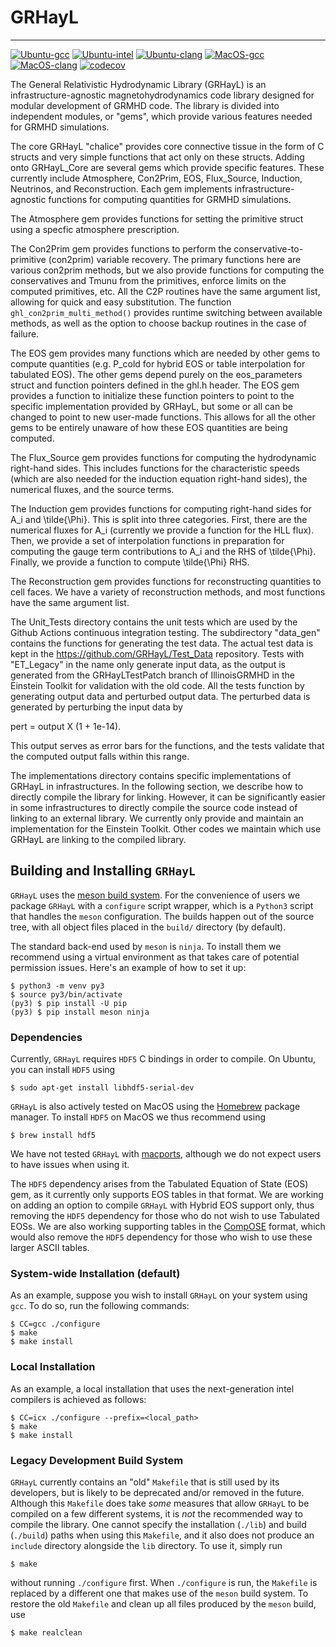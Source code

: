 # GRHayL

---

[![Ubuntu-gcc](https://github.com/GRHayL/GRHayL/actions/workflows/github-actions-Ubuntu-gcc.yml/badge.svg)](https://github.com/GRHayL/GRHayL/actions/workflows/github-actions-Ubuntu-gcc.yml)
[![Ubuntu-intel](https://github.com/GRHayL/GRHayL/actions/workflows/github-actions-Ubuntu-intel.yml/badge.svg)](https://github.com/GRHayL/GRHayL/actions/workflows/github-actions-Ubuntu-intel.yml)
[![Ubuntu-clang](https://github.com/GRHayL/GRHayL/actions/workflows/github-actions-Ubuntu-clang.yml/badge.svg)](https://github.com/GRHayL/GRHayL/actions/workflows/github-actions-Ubuntu-clang.yml)
[![MacOS-gcc](https://github.com/GRHayL/GRHayL/actions/workflows/github-actions-MacOS-gcc.yml/badge.svg)](https://github.com/GRHayL/GRHayL/actions/workflows/github-actions-MacOS-gcc.yml)
[![MacOS-clang](https://github.com/GRHayL/GRHayL/actions/workflows/github-actions-MacOS-clang.yml/badge.svg)](https://github.com/GRHayL/GRHayL/actions/workflows/github-actions-MacOS-clang.yml)
[![codecov](https://codecov.io/gh/GRHayL/GRHayL/branch/main/graph/badge.svg)](https://codecov.io/gh/GRHayL/GRHayL)

The General Relativistic Hydrodynamic Library (GRHayL) is an infrastructure-agnostic
magnetohydrodynamics code library designed for modular development of GRMHD code.
The library is divided into independent modules, or "gems", which provide various
features needed for GRMHD simulations.

The core GRHayL "chalice" provides core connective tissue in the form of C structs
and very simple functions that act only on these structs. Adding onto GRHayL_Core are
several gems which provide specific features. These currently include Atmosphere, Con2Prim,
EOS, Flux_Source, Induction, Neutrinos, and Reconstruction. Each gem implements
infrastructure-agnostic functions for computing quantities for GRMHD simulations.

The Atmosphere gem provides functions for setting the primitive struct using a specfic
atmosphere prescription.

The Con2Prim gem provides functions to perform the conservative-to-primitive (con2prim)
variable recovery. The primary functions here are various con2prim methods, but we
also provide functions for computing the conservatives and Tmunu from the primitives,
enforce limits on the computed primitives, etc. All the C2P routines have the same
argument list, allowing for quick and easy substitution. The function
`ghl_con2prim_multi_method()` provides runtime switching between available methods,
as well as the option to choose backup routines in the case of failure.

The EOS gem provides many functions which are needed by other gems to compute quantities
(e.g. P_cold for hybrid EOS or table interpolation for tabulated EOS). The other gems depend
purely on the eos_parameters struct and function pointers defined in the ghl.h header.
The EOS gem provides a function to initialize these function pointers to point to the specific
implementation provided by GRHayL, but some or all can be changed to point to new user-made
functions. This allows for all the other gems to be entirely unaware of how these EOS quantities
are being computed.

The Flux_Source gem provides functions for computing the hydrodynamic right-hand sides. This includes
functions for the characteristic speeds (which are also needed for the induction equation right-hand
sides), the numerical fluxes, and the source terms.

The Induction gem provides functions for computing right-hand sides for A_i and \tilde{\Phi}. This is
split into three categories. First, there are the numerical fluxes for A_i (currently we provide a
function for the HLL flux). Then, we provide a set of interpolation functions in preparation for computing
the gauge term contributions to A_i and the RHS of \tilde{\Phi}. Finally, we provide a function to compute
\tilde{\Phi} RHS.

The Reconstruction gem provides functions for reconstructing quantities to cell faces. We have a variety
of reconstruction methods, and most functions have the same argument list.

The Unit_Tests directory contains the unit tests which are used by the Github Actions continuous
integration testing. The subdirectory "data_gen" contains the functions for generating the test data.
The actual test data is kept in the https://github.com/GRHayL/Test_Data repository. Tests with "ET_Legacy"
in the name only generate input data, as the output is generated from the GRHayLTestPatch branch of
IllinoisGRMHD in the Einstein Toolkit for validation with the old code. All the tests function by generating
output data and perturbed output data. The perturbed data is generated by perturbing the input data by

pert = output X (1 + 1e-14).

This output serves as error bars for the functions, and the tests validate that the computed output falls
within this range.

The implementations directory contains specific implementations of GRHayL in infrastructures. In the
following section, we describe how to directly compile the library for linking. However, it can be
significantly easier in some infrastructures to directly compile the source code instead of linking
to an external library. We currently only provide and maintain an implementation for the Einstein Toolkit.
Other codes we maintain which use GRHayL are linking to the compiled library.

## Building and Installing `GRHayL`

`GRHayL` uses the [meson build system](https://mesonbuild.com). For the
convenience of users we package `GRHayL` with a `configure` script wrapper,
which is a `Python3` script that handles the `meson` configuration. The builds
happen out of the source tree, with all object files placed in the `build/`
directory (by default).

The standard back-end used by `meson` is `ninja`. To install them we recommend
using a virtual environment as that takes care of potential permission issues.
Here's an example of how to set it up:

```shell
$ python3 -m venv py3
$ source py3/bin/activate
(py3) $ pip install -U pip
(py3) $ pip install meson ninja
```

### Dependencies

Currently, `GRHayL` requires `HDF5` C bindings in order to compile. On Ubuntu,
you can install `HDF5` using

```shell
$ sudo apt-get install libhdf5-serial-dev
```

`GRHayL` is also actively tested on MacOS using the [Homebrew](https://brew.sh/)
package manager. To install `HDF5` on MacOS we thus recommend using

```shell
$ brew install hdf5
```

We have not tested `GRHayL` with [macports](https://www.macports.org/), although
we do not expect users to have issues when using it.

The `HDF5` dependency arises from the Tabulated Equation of State (EOS) gem, as
it currently only supports EOS tables in that format. We are working on adding
an option to compile `GRHayL` with Hybrid EOS support only, thus removing the
`HDF5` dependency for those who do not wish to use Tabulated EOSs. We are also
working supporting tables in the [CompOSE](https://compose.obspm.fr/table)
format, which would also remove the `HDF5` dependency for those who wish to use
these larger ASCII tables.

### System-wide Installation (default)

As an example, suppose you wish to install `GRHayL` on your system using
`gcc`. To do so, run the following commands:

```shell
$ CC=gcc ./configure
$ make
$ make install
```

### Local Installation

As an example, a local installation that uses the next-generation intel
compilers is achieved as follows:

```shell
$ CC=icx ./configure --prefix=<local_path>
$ make
$ make install
```

### Legacy Development Build System

`GRHayL` currently contains an "old" `Makefile` that is still used by its
developers, but is likely to be deprecated and/or removed in the
future. Although this `Makefile` does take *some* measures that allow `GRHayL`
to be compiled on a few different systems, it is *not* the recommended way to
compile the library. One cannot specify the installation (`./lib`) and build
(`./build`) paths when using this `Makefile`, and it also does not produce an
`include` directory alongside the `lib` directory. To use it, simply run

```shell
$ make
```

without running `./configure` first. When `./configure` is run, the `Makefile`
is replaced by a different one that makes use of the `meson` build system. To
restore the old `Makefile` and clean up all files produced by the `meson` build,
use

```shell
$ make realclean
```
